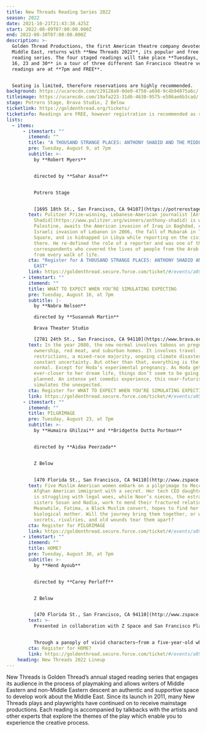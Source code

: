 ```yaml
---
title: New Threads Reading Series 2022
season: 2022
date: 2021-10-21T21:43:38.425Z
start: 2022-08-09T07:00:00.000Z
end: 2022-08-30T07:00:00.000Z
description: >-
  Golden Thread Productions, the first American theatre company devoted to the
  Middle East, returns with **New Threads 2022**, its popular and free staged
  reading series. The four staged readings will take place **Tuesdays, August 9,
  16, 23 and 30** in a tour of three different San Francisco theatre venues. All
  readings are at **7pm and FREE**. 


  Seating is limited, therefore reservations are highly recommended.
background: https://ucarecdn.com/c29128a9-0de0-4750-a698-9c4b94075a6c/
titleimage: https://ucarecdn.com/19afa223-31d6-4630-9575-e506ae6b3cad/
stage: Potrero Stage, Brava Studio, Z Below
ticketlink: https://goldenthread.org/tickets/
ticketinfo: Readings are FREE, however registration is recommended as space is limited.
lists:
  - items:
      - itemstart: ""
        itemend: ""
        title: "A THOUSAND STRANGE PLACES: ANTHONY SHADID AND THE MIDDLE EAST"
        pre: Tuesday, August 9, at 7pm
        subtitle: >-
          by **Robert Myers**


          directed by **Sahar Assaf**


          Potrero Stage 


          [1695 18th St., San Francisco, CA 94107](https://potrerostage.org/visit-potrero-stage/)
        text: Pulitzer Prize-winning, Lebanese-American journalist [Anthony
          Shadid](https://www.pulitzer.org/winners/anthony-shadid) is wounded in
          Palestine, awaits the American invasion of Iraq in Baghdad, covers the
          Israeli invasion of Lebanon in 2006, the fall of Mubarak in Tahrir
          Square, and is kidnapped in Libya while reporting on the civil war
          there. He re-defined the role of a reporter and was one of the only
          correspondents who covered the lives of people from the Arab world
          from every walk of life.
        cta: "Register for A THOUSAND STRANGE PLACES: ANTHONY SHADID AND THE MIDDLE
          EAST"
        link: https://goldenthread.secure.force.com/ticket/#/events/a0S3Z000007Uwl6UAC
      - itemstart: ""
        itemend: ""
        title: WHAT TO EXPECT WHEN YOU’RE SIMULATING EXPECTING
        pre: Tuesday, August 16, at 7pm
        subtitle: |-
          by **Nabra Nelson**

          directed by **Susannah Martin**

          Brava Theater Studio

          [2781 24th St., San Francisco, CA 94110](https://www.brava.org/visit)
        text: In the year 2080, the new normal involves taboos on pregnancy, car
          ownership, red meat, and suburban homes. It involves travel
          restrictions, a mixed-race majority, ongoing climate disasters, and
          constant uncertainty. But other than that, everything is the old
          normal. Except for Hoda’s experimental pregnancy. As Hoda gets
          ever-closer to her dream life, things don’t seem to be going as
          planned. An intense yet comedic experience, this near-futuristic play
          simulates the unexpected.
        cta: Register for WHAT TO EXPECT WHEN YOU’RE SIMULATING EXPECTING
        link: https://goldenthread.secure.force.com/ticket/#/events/a0S3Z000007UwnqUAC
      - itemstart: ""
        itemend: ""
        title: PILGRIMAGE
        pre: Tuesday, August 23, at 7pm
        subtitle: >-
          by **Humaira Ghilzai** and **Bridgette Dutta Portman**


          directed by **Aidaa Peerzada**


          Z Below


          [470 Florida St., San Francisco, CA 94110](http://www.zspace.org/directions)
        text: Five Muslim American women embark on a pilgrimage to Mecca. Noor is an
          Afghan American immigrant with a secret. Her tech CEO daughter Maryam
          is struggling with legal woes, while Noor’s nieces, the estranged
          sisters Sosan and Nadia, work to mend their fractured relationship.
          Meanwhile, Fatima, a Black Muslim convert, hopes to find her
          biological mother. Will the journey bring them together, or will
          secrets, rivalries, and old wounds tear them apart?
        cta: Register for PILGRIMAGE
        link: https://goldenthread.secure.force.com/ticket/#/events/a0S3Z000007UwlfUAC
      - itemstart: ""
        itemend: ""
        title: HOME?
        pre: Tuesday, August 30, at 7pm
        subtitle: >-
          by **Hend Ayoub**


          directed by **Carey Perloff**


          Z Below 


          [470 Florida St., San Francisco, CA 94110](http://www.zspace.org/directions)
        text: >-
          Presented in collaboration with Z Space and San Francisco Playhouse.


          Through a panoply of vivid characters—from a five-year-old who just wants to join the neighborhood's Purim party to a casting director in Egypt who can't forget where she comes from, to her dying mother who longs for her to find a place in the world—Hend shares a deeply personal and true story about her search for the place that many of us take for granted: Home.
        cta: Register for HOME?
        link: https://goldenthread.secure.force.com/ticket/#/events/a0S3Z000007UwlVUAS
    heading: New Threads 2022 Lineup
---
```

New Threads is Golden Thread’s annual staged reading series that engages its audience in the process of playmaking and allows writers of Middle Eastern and non-Middle Eastern descent an authentic and supportive space to develop work about the Middle East. Since its launch in 2011, many New Threads plays and playwrights have continued on to receive mainstage productions. Each reading is accompanied by talkbacks with the artists and other experts that explore the themes of the play which enable you to experience the creative process.